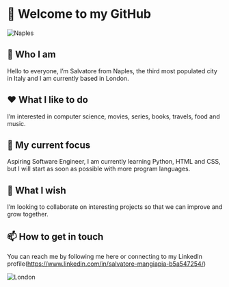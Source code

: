 # 👋 Welcome to my GitHub
![Naples](https://upload.wikimedia.org/wikipedia/commons/thumb/0/0d/Napoli.jpg/2560px-Napoli.jpg)
## 👤 Who I am
Hello to everyone, I’m Salvatore from Naples, the third most populated city in Italy and I am currently based in London.
## ❤️ What I like to do
I’m interested in computer science, movies, series, books, travels, food and music.
## 🔎 My current focus
Aspiring Software Engineer, I am currently learning Python, HTML and CSS, but I will start as soon as possible with more program languages.
## 👊 What I wish
I’m looking to collaborate on interesting projects so that we can improve and grow together.
## 📫 How to get in touch
You can reach me by following me here or connecting to my LinkedIn profile(https://www.linkedin.com/in/salvatore-mangiapia-b5a547254/)

![London](https://upload.wikimedia.org/wikipedia/commons/thumb/e/e4/Palace_of_Westminster_from_the_dome_on_Methodist_Central_Hall_%28cropped%29.jpg/2560px-Palace_of_Westminster_from_the_dome_on_Methodist_Central_Hall_%28cropped%29.jpg)

<!---
Salvatore1024/Salvatore1024 is a ✨ special ✨ repository because its `README.md` (this file) appears on your GitHub profile.
You can click the Preview link to take a look at your changes.
--->
